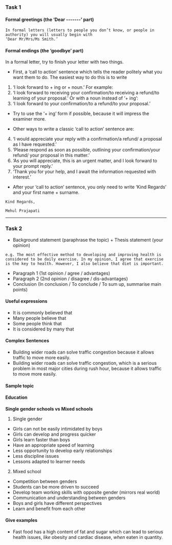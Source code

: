 ### Task 1
#### Formal greetings (the ‘Dear -------’ part)
```
In formal letters (letters to people you don’t know, or people in authority) you will usually begin with
‘Dear Mr/Mrs/Ms Smith.’
```

#### Formal endings (the ‘goodbye’ part)
In a formal letter, try to finish your letter with two things.
- First, a ‘call to action’ sentence which tells the reader politely what you want them to do.
The easiest way to do this is to write 
1. ‘I look forward to + ing or + noun.’ For example:
2. ‘I look forward to receiving your confirmation/to receiving a refund/to learning of your proposal.’
Or with a noun instead of ‘+ ing’:
3. ‘I look forward to your confirmation/to a refund/to your proposal.’
- Try to use the ‘+ ing’ form if possible, because it will impress the examiner more.

- Other ways to write a classic ‘call to action’ sentence are:
4. ‘I would appreciate your reply with a confirmation/a refund/ a proposal as I have requested.’
5. ‘Please respond as soon as possible, outlining your confirmation/your refund/ your proposal in this
matter.’
6. ‘As you will appreciate, this is an urgent matter, and I look forward to your prompt reply.’
7. ‘Thank you for your help, and I await the information requested with interest.’
- After your ‘call to action’ sentence, you only need to write ‘Kind Regards’ and your first name +
surname.
```
Kind Regards,

Mehul Prajapati
```

----
### Task 2
- Background statement (paraphrase the topic) + Thesis statement (your opinion)
```
e.g. The most effective method to developing and improving health is considered to be daily exercise. In my opinion, I agree that exercise is the key to health. However, I also believe that diet is important.
```
- Paragraph 1 (1st opinion / agree / advantages)
- Paragraph 2 (2nd opinion / disagree / dis-advantages)
- Conclusion (In conclusion / To conclude / To sum up, summarise main points)

#### Useful expressions
- It is commonly believed that
- Many people believe that 
- Some people think that
- It is considered by many that 

#### Complex Sentences
- Building wider roads can solve traffic congestion because it allows traffic to move more easily.
- Building wider roads can solve traffic congestion, which is a serious problem in most major cities during rush hour, because it allows traffic to move more easily.

#### Sample topic
#### Education
**Single gender schools vs Mixed schools**
1. Single gender
- Girls can not be easily intimidated by boys
- Girls can develop and progress quicker
- Girls learn faster than boys
- Have an appropriate speed of learning
- Less opportunity to develop early relationships
- Less discipline issues
- Lessons adapted to learner needs
2. Mixed school
- Competition between genders
- Students can be more driven to succeed
- Develop team working skills with opposite gender (mirrors real world)
- Communication and understanding between genders
- Boys and girls have different perspectives
- Learn and benefit from each other

#### Give examples
- Fast food has a high content of fat and sugar which can lead to serious health issues, *like* obesity and cardiac disease, *when* eaten in quantity.

